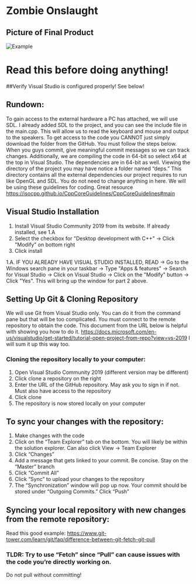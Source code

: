 # Zombie Onslaught
## Picture of Final Product
![Example](/Zombie_Onslaught_Picture.png"?raw=true?raw=true "")

# Read this before doing anything! 
##Verify Visual Studio is configured properly! See below!

## Rundown: 
To gain access to the external hardware a PC has attached, we will use SDL. I already added SDL to the project, and you can see the include file in the main.cpp. This will allow us to read the keyboard and mouse and output to the speakers. To get access to the code you CANNOT just simply download the folder from the GitHub. You must follow the steps below. When you guys commit, give meaningful commit messages so we can track changes. Additionally, we are compiling the code in 64-bit so select x64 at the top in Visual Studio. The dependencies are in 64-bit as well. Viewing the directory of the project you may have notice a folder named “deps.” This directory contains all the external dependencies our project requires to run like OpenGL and SDL. You do not need to change anything in here. 
We will be using these guidelines for coding. Great resource https://isocpp.github.io/CppCoreGuidelines/CppCoreGuidelines#main

## Visual Studio Installation
1.	Install Visual Studio Community 2019 from its website. If already installed, see 1.A
2.	Select the checkbox for "Desktop development with C++" -> Click "Modify" on bottom right
3.	Click install

1.A. IF YOU ALREADY HAVE VISUAL STUDIO INSTALLED, READ -> Go to the Windows search pane in your taskbar -> Type "Apps & features" -> Search for Visual Studio -> Click on Visual Studio -> Click on the "Modify" button -> Click "Yes". This will bring up the window for part 2 above.


## Setting Up Git & Cloning Repository
We will use Git from Visual Studio only. You can do it from the command pane but that will be too complicated. You must connect to the remote repository to obtain the code. This document from the URL below is helpful with showing you how to do it.
https://docs.microsoft.com/en-us/visualstudio/get-started/tutorial-open-project-from-repo?view=vs-2019
I will sum it up this way too.
### Cloning the repository locally to your computer:
1.	Open Visual Studio Community 2019 (different version may be different)
2.	Click clone a repository on the right
3.	Enter the URL of the GitHub repository. May ask you to sign in if not. Must also have access to the repository
4.	Click clone
5.	The repository is now stored locally on your computer

## To sync your changes with the repository:
1.	Make changes with the code
2.	Click on the “Team Explorer” tab on the bottom. You will likely be within the solution explorer. Can also click View -> Team Explorer
3.	Click “Changes”
4.	Add a message that gets linked to your commit. Be concise. Stay on the “Master” branch
5.	Click “Commit All”
6.	Click “Sync” to upload your changes to the repository
7.	The “Synchronization” window will pop up now. Your commit should be stored under “Outgoing Commits.” Click “Push”

## Syncing your local repository with new changes from the remote repository:
Read this good example: https://www.git-tower.com/learn/git/faq/difference-between-git-fetch-git-pull
### TLDR: Try to use “Fetch” since “Pull” can cause issues with the code you’re directly working on.
Do not pull without committing!
